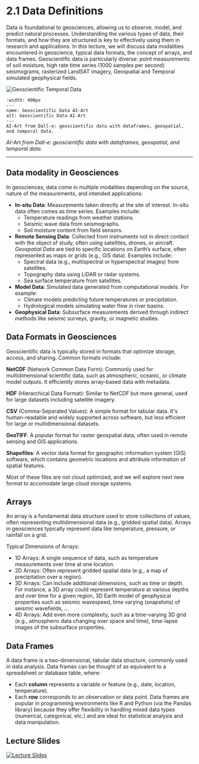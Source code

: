 # 2.1 Data Definitions

Data is foundational to geosciences, allowing us to observe, model, and predict natural processes. Understanding the various types of data, their formats, and how they are structured is key to effectively using them in research and applications. In this lecture, we will discuss data modalities encountered in geoscience, typical data formats, the concept of arrays, and data frames. Geoscientific data is particularly diverse: point measurements of soil moisture, high rate time series (1000 samples per second) seismograms, rasterized LandSAT imagery, Geospatial and Temporal simulated geophysical fields.


<!-- For Vscode -->
![Geoscientific Temporal Data](Dalle-geoscientific-data.png)

<!-- For Jupyter Book -->
```{figure} Dalle-geoscientific-data.png
:width: 400px
---
name: Geoscientific Data AI-Art
alt: Geoscientific Data AI-Art
---
AI-Art from Dall-e: geoscientific data with dataframes, geospatial, and temporal data.
```
*AI-Art from Dall-e: geoscientific data with dataframes, geospatial, and temporal data.*


---
## Data modality in Geosciences
In geosciences, data come in multiple modalities depending on the source, nature of the measurements, and intended applications:


* **In-situ Data**: Measurements taken directly at the site of interest. In-situ data often comes as time series. Examples include:
    * Temperature readings from weather stations.
    * Seismic wave data from seismographs.
    * Soil moisture content from field sensors.
* **Remote Sensing Data**: Collected from instruments not in direct contact with the object of study, often using satellites, drones, or aircraft. *Geospatial Data* are tied to specific locations on Earth’s surface, often represented as maps or grids (e.g., GIS data). Examples include:
    * Spectral data (e.g., multispectral or hyperspectral images) from satellites.
    * Topography data using LiDAR or radar systems.
    * Sea surface temperature from satellites.
* **Model Data**: Simulated data generated from computational models. For example:
    * Climate models predicting future temperatures or precipitation.
    * Hydrological models simulating water flow in river basins.
* **Geophysical Data**: Subsurface measurements derived through indirect methods like seismic surveys, gravity, or magnetic studies.


## Data Formats in Geosciences
Geoscientific data is typically stored in formats that optimize storage, access, and sharing. Common formats include:

**NetCDF** (Network Common Data Form): Commonly used for multidimensional scientific data, such as atmospheric, oceanic, or climate model outputs. It efficiently stores array-based data with metadata.

**HDF** (Hierarchical Data Format): Similar to NetCDF but more general, used for large datasets including satellite imagery.

**CSV** (Comma-Separated Values): A simple format for tabular data. It's human-readable and widely supported across software, but less efficient for large or multidimensional datasets.

**GeoTIFF**: A popular format for raster geospatial data, often used in remote sensing and GIS applications.

**Shapefiles**: A vector data format for geographic information system (GIS) software, which contains geometric locations and attribute information of spatial features.

Most of these files are not cloud optimized, and we will explore next new format to accomodate large cloud storage systems.

## Arrays
An array is a fundamental data structure used to store collections of values, often representing multidimensional data (e.g., gridded spatial data). Arrays in geosciences typically represent data like temperature, pressure, or rainfall on a grid.

Typical Dimensions of Arrays:
* 1D Arrays: A single sequence of data, such as temperature measurements over time at one location.
* 2D Arrays: Often represent gridded spatial data (e.g., a map of precipitation over a region).
* 3D Arrays: Can include additional dimensions, such as time or depth. For instance, a 3D array could represent temperature at various depths and over time for a given region, 3D Earth model of geophysical properties such as seismic wavespeed, time varying (snapshots) of seismic wavefields, ...
* 4D Arrays: Add even more complexity, such as a time-varying 3D grid (e.g., atmospheric data changing over space and time), time-lapse images of the subsurface properties.

## Data Frames
A data frame is a two-dimensional, tabular data structure, commonly used in data analysis. Data frames can be thought of as equivalent to a spreadsheet or database table, where:

* Each **column** represents a variable or feature (e.g., date, location, temperature).
* Each **row** corresponds to an observation or data point.
Data frames are popular in programming environments like R and Python (via the Pandas library) because they offer flexibility in handling mixed data types (numerical, categorical, etc.) and are ideal for statistical analysis and data manipulation.

## Lecture Slides
[![Lecture Slides](../img/Google_Slides_Logo.svg)](https://docs.google.com/presentation/d/1PVu8vbYtX0G4W41TB537Irm5V845E4uPsIrWQRfoQB0/edit?usp=sharing)